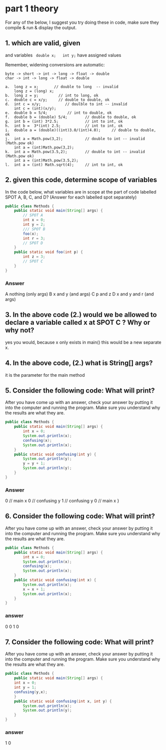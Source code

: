 # part 1 theory
For any of the below, I suggest you try doing these in code, 
make sure they compile & run & display the output.

## 1. which are valid, given

and variables ``` double x;   int y;``` have assigned values

Remember, widening conversions are automatic:
```
byte -> short -> int -> long -> float -> double
char -> int -> long -> float -> double
```

```
a.	long z = x;       // double to long  -- invalid
    long z = (long) x; 
b.	long z = y;         // int to long, ok
c.	double c = x/y;     // double to double, ok
d.	int c = x/y;           // doulble to int -- invalid
    int c = (int)(x/y);
e.	double b = 5/4;         // int to double, ok
f.	double b = (double) 5/4;        // double to double, ok
g.	int b = (int) 3*2.5;            // int to int, ok
h.	int b =  3*(int) 2.5;           // int to int, ok
i.	double a = (double)((int)3.0/(int)4.0);     // double to double, ok
j.	int a = Math.pow(3,2);          // double to int -- invalid (Math.pow ok)
    int a = (int)Math.pow(3,2);
k.	int a = Math.pow(3.5,2);        // double to int -- invalid (Math.pow ok)
    int a = (int)Math.pow(3.5,2);
l.	int a = (int) Math.sqrt(4);     // int to int, ok
```

## 2. given this code, determine scope of variables
In the code below, what variables are in scope at the part of code labelled SPOT A, B, C,  and D? (Answer for each labelled spot separately)
```java
public class Methods {
	public static void main(String[] args) {
		// SPOT A
        int x = 0;
		int y = 2;
		/// SPOT B
		foo(x);
		int r = 3;
		// SPOT D
	}
	public static void foo(int p) {
		int z = 3;
		// SPOT C	
	}
}
```
### Answer
A nothing   (only args)
B x and  y   (and args)
C p and z
D x and y and r (and args)
## 3. In the above code (2.) would we be allowed to declare a variable called x at SPOT C ? Why or why not?
yes you would, because x only exists in main() this would be a new separate x.
## 4. In the above code, (2.) what is String[] args?
it is the parameter for the main method
## 5.	Consider the following code: What will print? 
After you have come up with an answer, check your answer by putting it into the computer and running the program. Make sure you understand why the results are what they are.
```java
public class Methods {
	public static void main(String[] args) {
        int x = 0;
		System.out.println(x);
		confusing(x);
		System.out.println(x);
	}
	public static void confusing(int y) {
		System.out.println(y);
        y = y + 1;	
		System.out.println(y);
	}
}
```
### Answer
0        // main x
0        // confusing y
1        // confusing y
0        // main x
}
## 6.	Consider the following code: What will print? 
After you have come up with an answer, check your answer by putting it into the computer and running the program. Make sure you understand why the results are what they are.
```java
public class Methods {
	public static void main(String[] args) {
        int x = 0;
		System.out.println(x);
		confusing(x);
		System.out.println(x);
	}
	public static void confusing(int x) {
		System.out.println(x);
        x = x + 1;	
		System.out.println(x);
	}
}
```
### answer
0
0
1
0
## 7.	Consider the following code: What will print? 
After you have come up with an answer, check your answer by putting it into the computer and running the program. Make sure you understand why the results are what they are.

```java
public class Methods {
	public static void main(String[] args) {
    int x = 0;
    int y = 1;
    confusing(y,x);
	}
	public static void confusing(int x, int y) {
		System.out.println(x);
		System.out.println(y);
	}
}
```
### answer
1
0



